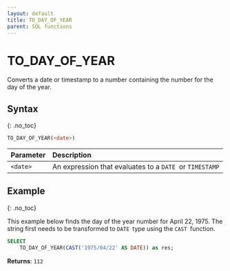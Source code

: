 ```yaml
---
layout: default
title: TO_DAY_OF_YEAR
parent: SQL functions
---
```


# TO\_DAY\_OF\_YEAR

Converts a date or timestamp to a number containing the number for the day of the year.

## Syntax
{: .no_toc}

```sql
TO_DAY_OF_YEAR(<date>)
```

| Parameter | Description                                             |
| :--------- | :------------------------------------------------------- |
| `<date>`  | An expression that evaluates to a `DATE `or `TIMESTAMP` |

## Example
{: .no_toc}

This example below finds the day of the year number for April 22, 1975. The string first needs to be transformed to `DATE `type using the `CAST `function.

```sql
SELECT
    TO_DAY_OF_YEAR(CAST('1975/04/22' AS DATE)) as res;
```

**Returns**: `112`
